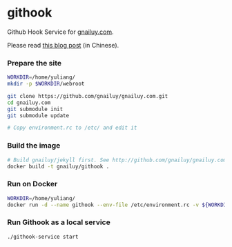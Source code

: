githook
=======

Github Hook Service for [gnailuy.com](http://gnailuy.com/).

Please read [this blog post](http://gnailuy.com/jekyll/2014/08/29/github-webhook/) (in Chinese).

### Prepare the site

``` bash
WORKDIR=/home/yuliang/
mkdir -p $WORKDIR/webroot

git clone https://github.com/gnailuy/gnailuy.com.git
cd gnailuy.com
git submodule init
git submodule update

# Copy environment.rc to /etc/ and edit it
```

### Build the image

``` bash
# Build gnailuy/jekyll first. See http://github.com/gnailuy/gnailuy.com/
docker build -t gnailuy/githook .
```

### Run on Docker

``` bash
WORKDIR=/home/yuliang/
docker run -d --name githook --env-file /etc/environment.rc -v ${WORKDIR}/gnailuy.com/:/app/gnailuy.com/ -v ${WORKDIR}/webroot:/app/webroot/ -v ${WORKDIR}/logs:/app/logs/ -p 20182:20182 -t gnailuy/githook
```

### Run Githook as a local service

``` bash
./githook-service start
```

